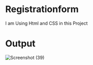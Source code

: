 # Registrationform
I am Using Html and CSS in this Project
# Output

 
![Screenshot (39)](https://github.com/UZMA63/registrationform/assets/123838722/adec4565-86e0-4b08-badd-d604bbb5bd51)
